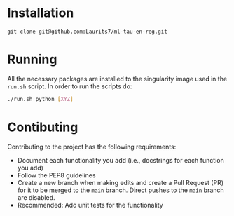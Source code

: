 # Installation

```
git clone git@github.com:Laurits7/ml-tau-en-reg.git
```


# Running

All the necessary packages are installed to the singularity image used in the ```run.sh``` script. In order to run the scripts do:
```bash
./run.sh python [XYZ]
```


# Contibuting

Contributing to the project has the following requirements:

- Document each functionality you add (i.e., docstrings for each function you add)
- Follow the PEP8 guidelines
- Create a new branch when making edits and create a Pull Request (PR) for it to be merged to the `main` branch. Direct pushes to the `main` branch are disabled.
- Recommended: Add unit tests for the functionality
